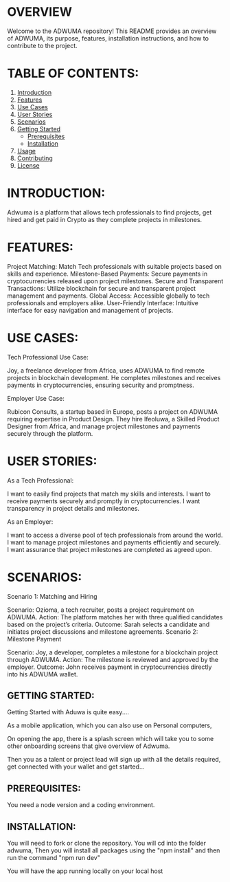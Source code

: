 # OVERVIEW

Welcome to the ADWUMA repository! This README provides an overview of ADWUMA, its purpose, features, installation instructions, and how to contribute to the project.

# TABLE OF CONTENTS:
1. [Introduction](#introduction)
2. [Features](#features)
3. [Use Cases](#use-cases)
4. [User Stories](#user-stories)
5. [Scenarios](#scenarios)
6. [Getting Started](#getting-started)
   - [Prerequisites](#prerequisites)
   - [Installation](#installation)
7. [Usage](#usage)
8. [Contributing](#contributing)
9. [License](#license)

# INTRODUCTION:
Adwuma is a platform that allows tech professionals to find projects, get hired and get paid in Crypto as they complete projects in milestones.

# FEATURES:
 Project Matching: Match Tech professionals with suitable projects based on skills and experience.
 Milestone-Based Payments: Secure payments in cryptocurrencies released upon project milestones.
 Secure and Transparent Transactions: Utilize blockchain for secure and transparent project management and payments.
 Global Access: Accessible globally to tech professionals and employers alike.
 User-Friendly Interface: Intuitive interface for easy navigation and management of projects.

# USE CASES:
Tech Professional Use Case:

Joy, a freelance developer from Africa, uses ADWUMA to find remote projects in blockchain development.
He completes milestones and receives payments in cryptocurrencies, ensuring security and promptness.

Employer Use Case:

Rubicon Consults, a startup based in Europe, posts a project on ADWUMA requiring expertise in Product Design.
They hire Ifeoluwa, a Skilled Product Designer from Africa, and manage project milestones and payments securely through the platform.




# USER STORIES:
As a Tech Professional:

I want to easily find projects that match my skills and interests.
I want to receive payments securely and promptly in cryptocurrencies.
I want transparency in project details and milestones.

As an Employer:

I want to access a diverse pool of tech professionals from around the world.
I want to manage project milestones and payments efficiently and securely.
I want assurance that project milestones are completed as agreed upon.

# SCENARIOS:
Scenario 1: Matching and Hiring

Scenario: Ozioma, a tech recruiter, posts a project requirement on ADWUMA.
Action: The platform matches her with three qualified candidates based on the project’s criteria.
Outcome: Sarah selects a candidate and initiates project discussions and milestone agreements.
Scenario 2: Milestone Payment

Scenario: Joy, a developer, completes a milestone for a blockchain project through ADWUMA.
Action: The milestone is reviewed and approved by the employer.
Outcome: John receives payment in cryptocurrencies directly into his ADWUMA wallet.

## GETTING STARTED:
Getting Started with Aduwa is quite easy....

As a mobile application, which you can also use on Personal computers, 

On opening the app, there is a splash screen which will take you to some other onboarding screens that give overview of Adwuma.

Then you as a talent or project lead will sign up with all the details required, get connected with your wallet and get started... 

## PREREQUISITES:
You need a node version and a coding environment.

## INSTALLATION:
You will need to fork or clone the repository. You will cd into the folder adwuma,  Then you will install all packages using the "npm install" and then  run the command "npm run dev" 

You will have the app running locally on your local host



